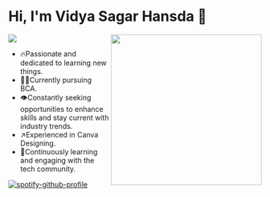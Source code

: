 # Hi, I'm Vidya Sagar Hansda 🤝

<a href="https://visitcount.itsvg.in">
  <img src="https://visitcount.itsvg.in/api?id=vidya4sure&label=Profile%20Views&color=2&icon=0&pretty=true" />
</a>

<img width="300px" align='right' src="https://i.giphy.com/media/10IEUy0f5V3WLu/giphy.webp">


- 🔥Passionate and dedicated to learning new things.
- 🧑‍💻Currently pursuing BCA.
- 👁️Constantly seeking opportunities to enhance skills and stay current with industry trends.
- ↗️Experienced in Canva Designing.
- 💮Continuously learning and engaging with the tech community.

[![spotify-github-profile](https://spotify-github-profile.vercel.app/api/view?uid=31docmvcn7s32f4cgw75sfqx3p4y&cover_image=false&theme=default&show_offline=true&background_color=121212&interchange=true&bar_color_cover=true)](https://spotify-github-profile.vercel.app/api/view?uid=31docmvcn7s32f4cgw75sfqx3p4y&redirect=true)
